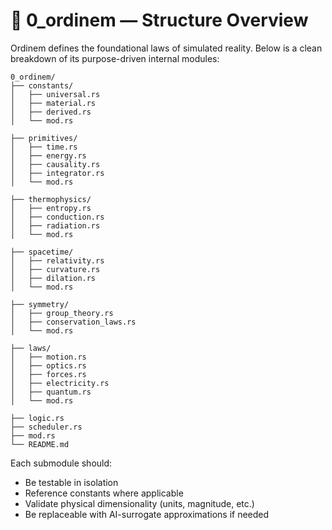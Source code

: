 
# 📂 0_ordinem — Structure Overview

Ordinem defines the foundational laws of simulated reality. Below is a clean breakdown of its purpose-driven internal modules:

```
0_ordinem/
├── constants/
│   ├── universal.rs
│   ├── material.rs
│   ├── derived.rs
│   └── mod.rs

├── primitives/
│   ├── time.rs
│   ├── energy.rs
│   ├── causality.rs
│   ├── integrator.rs
│   └── mod.rs

├── thermophysics/
│   ├── entropy.rs
│   ├── conduction.rs
│   ├── radiation.rs
│   └── mod.rs

├── spacetime/
│   ├── relativity.rs
│   ├── curvature.rs
│   ├── dilation.rs
│   └── mod.rs

├── symmetry/
│   ├── group_theory.rs
│   ├── conservation_laws.rs
│   └── mod.rs

├── laws/
│   ├── motion.rs
│   ├── optics.rs
│   ├── forces.rs
│   ├── electricity.rs
│   ├── quantum.rs
│   └── mod.rs

├── logic.rs
├── scheduler.rs
├── mod.rs
└── README.md

```

Each submodule should:
- Be testable in isolation
- Reference constants where applicable
- Validate physical dimensionality (units, magnitude, etc.)
- Be replaceable with AI-surrogate approximations if needed
